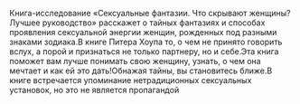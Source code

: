 <!--2024-03-23 16:14:59-->
Книга-исследование «Сексуальные фантазии. Что скрывают женщины? Лучшее руководство» расскажет о тайных фантазиях и способах проявления сексуальной энергии женщин, рожденных под разными знаками зодиака.В книге Питера Хоупа то, о чем не принято говорить вслух, а порой и признаться не только партнеру, но и себе.Эта книга поможет вам лучше понимать свою женщину, узнать, о чем она мечтает и как ей это дать!Обнажая тайны, вы становитесь ближе.В книге встречается упоминание нетрадиционных сексуальных установок, но это не является пропагандой